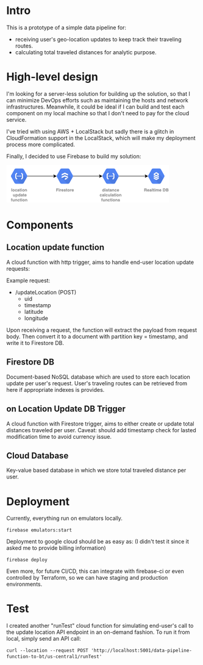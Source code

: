 # Intro
This is a prototype of a simple data pipeline for:
* receiving user's geo-location updates to keep track their traveling routes.
* calculating total traveled distances for analytic purpose.

# High-level design
I'm looking for a server-less solution for building up the solution, so that I can minimize DevOps efforts such as 
maintaining the hosts and network infrastructures. Meanwhile, it could be ideal if I can build and test each component
on my local machine so that I don't need to pay for the cloud service. 

I've tried with using AWS + LocalStack but sadly
there is a glitch in CloudFormation support in the LocalStack, which will make my deployment process more complicated. 

Finally, I decided to use Firebase to build my solution:

![Test Image 1](/demo-firebase.png)


# Components
## Location update function
A cloud function with http trigger, aims to handle end-user location update requests:

Example request:
* /updateLocation (POST)
    * uid
    * timestamp
    * latitude
    * longitude
    
Upon receiving a request, the function will extract the payload from request body. Then convert it to a document with 
partition key = timestamp, and write it to Firestore DB.

## Firestore DB
Document-based NoSQL database which are used to store each location update per user's request. User's traveling routes
can be retrieved from here if appropriate indexes is provides.

## on Location Update DB Trigger
A cloud function with Firestore trigger, aims to either create or update total distances traveled per user.
Caveat: should add timestamp check for lasted modification time to avoid currency issue.

## Cloud Database
Key-value based database in which we store total traveled distance per user.

# Deployment
Currently, everything run on emulators locally. 
```
firebase emulators:start
```
Deployment to google cloud should be as easy as: (I didn't test it since it asked me to provide billing information)
```
firebase deploy
```
Even more, for future CI/CD, this can integrate with firebase-ci or even controlled by Terraform, so we can have staging and production environments.

# Test
I created another "runTest" cloud function for simulating end-user's call to the update location API endpoint in an 
on-demand fashion. To run it from local, simply send an API call:
```
curl --location --request POST 'http://localhost:5001/data-pipeline-function-to-bt/us-central1/runTest'
```

